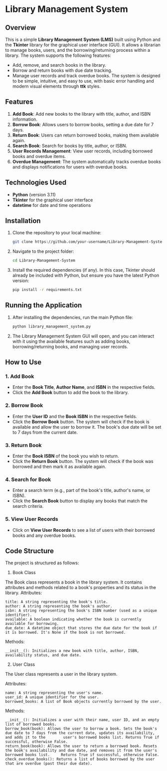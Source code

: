# Library Management System

## Overview

This is a simple **Library Management System (LMS)** built using Python and the **Tkinter** library for the graphical user interface (GUI). It allows a librarian to manage books, users, and the borrowing/returning process within a library. The system supports the following features:

- Add, remove, and search books in the library.
- Borrow and return books with due date tracking.
- Manage user records and track overdue books.
The system is designed to be simple, intuitive, and easy to use, with basic error handling and modern visual elements through **ttk** styles.

## Features

1. **Add Book**: Add new books to the library with title, author, and ISBN information.
2. **Borrow Book**: Allows users to borrow books, setting a due date for 7 days.
3. **Return Book**: Users can return borrowed books, making them available again.
4. **Search Book**: Search for books by title, author, or ISBN.
5. **User Records Management**: View user records, including borrowed books and overdue items.
6. **Overdue Management**: The system automatically tracks overdue books and displays notifications for users with overdue books.

## Technologies Used

- **Python** (version 3.11)
- **Tkinter** for the graphical user interface
- **datetime** for date and time operations

## Installation

1. Clone the repository to your local machine:
    ```bash
    git clone https://github.com/your-username/Library-Management-System.git
    ```
2. Navigate to the project folder:
    ```bash
    cd Library-Management-System
    ```
3. Install the required dependencies (if any). In this case, Tkinter should already be included with Python, but ensure you have the latest Python version:
    ```bash
    pip install -r requirements.txt 
    ```

## Running the Application

1. After installing the dependencies, run the main Python file:
    ```bash
    python library_management_system.py
    ```
2. The Library Management System GUI will open, and you can interact with it using the available features such as adding books, borrowing/returning books, and managing user records.

## How to Use

### 1. **Add Book**
   - Enter the **Book Title**, **Author Name**, and **ISBN** in the respective fields.
   - Click the **Add Book** button to add the book to the library.

### 2. **Borrow Book**
   - Enter the **User ID** and the **Book ISBN** in the respective fields.
   - Click the **Borrow Book** button. The system will check if the book is available and allow the user to borrow it. The book's due date will be set to 7 days from the current date.

### 3. **Return Book**
   - Enter the **Book ISBN** of the book you wish to return.
   - Click the **Return Book** button. The system will check if the book was borrowed and then mark it as available again.

### 4. **Search for Book**
   - Enter a search term (e.g., part of the book's title, author's name, or ISBN).
   - Click the **Search Book** button to display any books that match the search criteria.

### 5. **View User Records**
   - Click on **View User Records** to see a list of users with their borrowed books and any overdue books.

## Code Structure

The project is structured as follows:

1. Book Class

The Book class represents a book in the library system. It contains attributes and methods related to a book's properties and its status in the library.
Attributes:

    title: A string representing the book's title.
    author: A string representing the book's author.
    isbn: A string representing the book's ISBN number (used as a unique identifier).
    available: A boolean indicating whether the book is currently available for borrowing.
    due_date: A datetime object that stores the due date for the book if it is borrowed. It's None if the book is not borrowed.

Methods:

    __init__(): Initializes a new book with title, author, ISBN, availability status, and due date.

2. User Class
   
The User class represents a user in the library system.

Attributes:

    name: A string representing the user's name.
    user_id: A unique identifier for the user.
    borrowed_books: A list of Book objects currently borrowed by the user.

Methods:
    
    __init__(): Initializes a user with their name, user ID, and an empty list of borrowed books.
    borrow_book(book): Allows the user to borrow a book. Sets the book's due date to 7 days from the current date, updates its availability, and adds it to the        user's borrowed books list. Returns True if successful, otherwise False.
    return_book(book): Allows the user to return a borrowed book. Resets the book's availability and due date, and removes it from the user's borrowed books list.     Returns True if successful, otherwise False.
    check_overdue_books(): Returns a list of books borrowed by the user that are overdue (past their due date).



